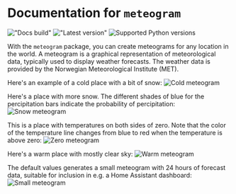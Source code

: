 # Documentation for `meteogram`

!["Docs build"](https://readthedocs.org/projects/meteogram/badge/)
!["Latest version"](https://img.shields.io/pypi/v/meteogram)
![Supported Python versions](https://img.shields.io/python/required-version-toml?tomlFilePath=https%3A%2F%2Fraw.githubusercontent.com%2Fmarhoy%2Fmeteogram%2Frefs%2Fheads%2Fmain%2Fpyproject.toml)

With the `meteogram` package, you can create meteograms for any location in the world. A
meteogram is a graphical representation of meteorological data, typically used to
display weather forecasts. The weather data is provided by the Norwegian Meteorological
Institute (MET).

Here's an example of a cold place with a bit of snow:
![Cold meteogram](images/meteogram_cold.png)

Here's a place with more snow. The different shades of blue
for the percipitation bars indicate the probability of percipitation:
![Snow meteogram](images/meteogram_snow.png)

This is a place with temperatures on both sides of zero. Note that the color of the
temperature line changes from blue to red when the temperature is above zero:
![Zero meteogram](images/meteogram_oslo.png)

Here's a warm place with mostly clear sky:
![Warm meteogram](images/meteogram_warm.png)

The default values generates a small meteogram with 24 hours of forecast data, suitable
for inclusion in e.g. a Home Assistant dashboard:
![Small meteogram](images/meteogram_small.png)
